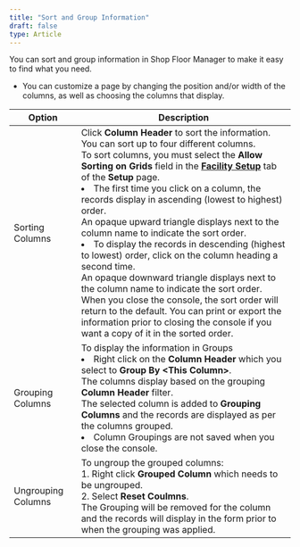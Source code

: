 ```yaml
---
title: "Sort and Group Information"
draft: false
type: Article 
---
```


You can sort and group information in Shop Floor Manager to make it easy to find what you need.

-   You can customize a page by changing the position and/or width of the columns, as well as choosing the columns that display.

| **Option**         | **Description**                                                                                                                                                                                                                                                                                                                                                                                                                                                                                                                                                                                                                                                                                                                                                                                                                    |
|--------------------|------------------------------------------------------------------------------------------------------------------------------------------------------------------------------------------------------------------------------------------------------------------------------------------------------------------------------------------------------------------------------------------------------------------------------------------------------------------------------------------------------------------------------------------------------------------------------------------------------------------------------------------------------------------------------------------------------------------------------------------------------------------------------------------------------------------------------------|
| Sorting Columns    | Click **Column Header** to sort the information. You can sort up to four different columns. <br>To sort columns, you must select the **Allow Sorting on Grids** field in the **[Facility Setup](facility-setup.md)** tab of the **Setup** page.<li> The first time you click on a column, the records display in ascending (lowest to highest) order.<br> An opaque upward triangle displays next to the column name to indicate the sort order. <li>To display the records in descending (highest to lowest) order, click on the column heading a second time. <br>An opaque downward triangle displays next to the column name to indicate the sort order.<br> When you close the console, the sort order will return to the default. You can print or export the information prior to closing the console if you want a copy of it in the sorted order. |
| Grouping Columns   | To display the information in Groups <li>Right click on the **Column Header** which you select to **Group By \<This Column\>**. <br>The columns display based on the grouping **Column Header** filter. <br>The selected column is added to **Grouping Columns** and the records are displayed as per the columns grouped. <li>Column Groupings are not saved when you close the console.                                                                                                                                                                                                                                                                                                                                                                                                                                                  |
| Ungrouping Columns | To ungroup the grouped columns: <br>1. Right click **Grouped Column** which needs to be ungrouped.  <br>2. Select **Reset Coulmns**. <br>The Grouping will be removed for the column and the records will display in the form prior to when the grouping was applied. |